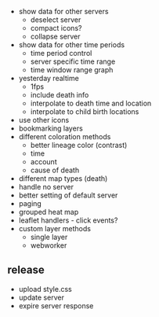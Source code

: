 - show data for other servers
  - deselect server
  - compact icons?
  - collapse server
- show data for other time periods
  - time period control
  - server specific time range
  - time window range graph
- yesterday realtime
  - 1fps
  - include death info
  - interpolate to death time and location
  - interpolate to child birth locations
- use other icons
- bookmarking layers
- different coloration methods
  - better lineage color (contrast)
  - time
  - account
  - cause of death
- different map types (death)
- handle no server
- better setting of default server
- paging
- grouped heat map
- leaflet handlers - click events?
- custom layer methods
  - single layer
  - webworker

## release
- upload style.css
- update server
- expire server response

